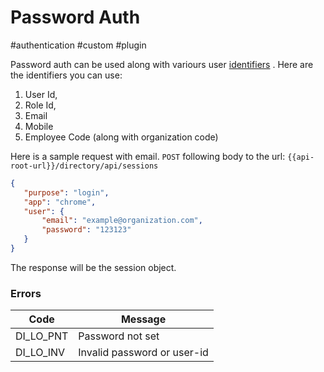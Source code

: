 # Password Auth
#authentication #custom #plugin

Password auth can be used along with variours user [identifiers](/how-to/user-identifiers.md) .  Here are the identifiers you can use:
1. User Id,
2. Role Id,
4. Email 
5. Mobile
6. Employee Code (along with organization code)


Here is a sample request with email.  `POST` following body to the url: `{{api-root-url}}/directory/api/sessions`

```JSON
{
   "purpose": "login",
   "app": "chrome",
   "user": {
       "email": "example@organization.com",
       "password": "123123"
   }
}
```

The response will be the session object.

### Errors

| Code      | Message                     |
| --------- | --------------------------- |
| DI_LO_PNT | Password not set            |
| DI_LO_INV | Invalid password or user-id |

